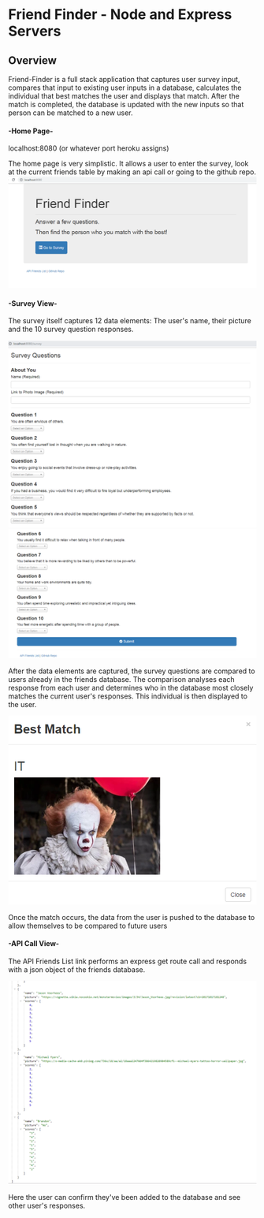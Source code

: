 
# Friend Finder - Node and Express Servers

## Overview
Friend-Finder is a full stack application that captures user survey input, compares that input to existing user inputs in a database, calculates the individual that best matches the user and displays that match. After the match is completed, the database is updated with the new inputs so that person can be matched to a new user. 


#### -Home Page-

localhost:8080 (or whatever port heroku assigns)

The home page is very simplistic. It allows a user to enter the survey, look at the current friends table by making an api call or going to the github repo.
![Home Screen Capture](/images/home.PNG)


#### -Survey View-


The survey itself captures 12 data elements: The user's name, their picture and the 10 survey question responses. 

![Survey Page Capture](/images/survey1.png)
![Survey Page 2 Capture](/images/survey2.png)

 
After the data elements are captured, the survey questions are compared to users already in the friends database. The comparison analyses each response from each user and determines who in the database most closely matches the current user's responses. This individual is then displayed to the user. 
 
![Survey Match Result Capture](/images/surveyResult.png)

Once the match occurs, the data from the user is pushed to the database to allow themselves to be compared to future users
 
#### -API Call View- 

The API Friends List link performs an express get route call and responds with a json object of the friends database. 

![Manager View Capture](/images/apifriends.png)

Here the user can confirm they've been added to the database and see other user's responses. 
